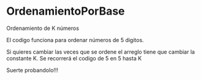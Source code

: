 # OrdenamientoPorBase
Ordenamiento de K números

El codigo funciona para ordenar números de 5 digitos.

Si quieres cambiar las veces que se ordene el arreglo tiene que cambiar la constante K.
Se recorrerá el codigo de 5 en 5 hasta K

Suerte probandolo!!!
